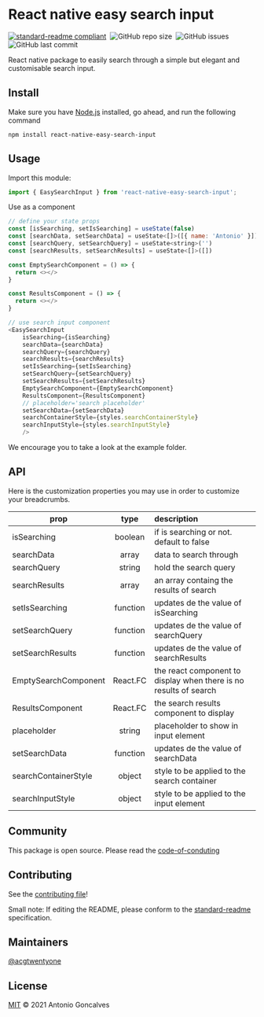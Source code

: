 # React native easy search input

[![standard-readme compliant](https://img.shields.io/badge/standard--readme-OK-green.svg?style=flat-square)](https://github.com/acgtwentyone/react-native-easy-search-input#readme)&nbsp;&nbsp;![GitHub repo size](https://img.shields.io/github/repo-size/acgtwentyone/react-native-easy-search-input)&nbsp;&nbsp;![GitHub issues](https://img.shields.io/github/issues-raw/acgtwentyone/react-native-easy-search-input)&nbsp;&nbsp;![GitHub last commit](https://img.shields.io/github/last-commit/acgtwentyone/react-native-easy-search-input)

React native package to easily search through a simple but elegant  and customisable search input.

## Install

Make sure you have [Node.js](https://nodejs.org/en/) installed, go ahead, and run the following command

```
npm install react-native-easy-search-input
```

## Usage

Import this module:
```javascript
import { EasySearchInput } from 'react-native-easy-search-input';
```

Use as a component
``` javascript
// define your state props
const [isSearching, setIsSearching] = useState(false)
const [searchData, setSearchData] = useState<[]>([{ name: 'Antonio' }])
const [searchQuery, setSearchQuery] = useState<string>('')
const [searchResults, setSearchResults] = useState<[]>([])

const EmptySearchComponent = () => {
  return <></>
}

const ResultsComponent = () => {
  return <></>
}

// use search input component 
<EasySearchInput
    isSearching={isSearching}
    searchData={searchData}
    searchQuery={searchQuery}
    searchResults={searchResults}
    setIsSearching={setIsSearching}
    setSearchQuery={setSearchQuery}
    setSearchResults={setSearchResults}
    EmptySearchComponent={EmptySearchComponent}
    ResultsComponent={ResultsComponent}
    // placeholder='search placeholder'
    setSearchData={setSearchData}
    searchContainerStyle={styles.searchContainerStyle}
    searchInputStyle={styles.searchInputStyle}
    />
```

We encourage you to take a look at the example folder.

## API
Here is the customization properties you may use in order to customize your breadcrumbs. 

| prop                        | type          | description                                                                 |
| --------------------------- |:-------------:|:----------------------------------------------------------------------------|
| isSearching                 | boolean       | if is searching or not. default to false                                    |
| searchData                  | array         | data to search through                                                      |
| searchQuery                 | string        | hold the search query                                                       |
| searchResults               | array         | an array containg the results of search                                     |
| setIsSearching              | function      | updates de the value of isSearching                                         |
| setSearchQuery              | function      | updates de the value of searchQuery                                         |
| setSearchResults            | function      | updates de the value of searchResults                                       |
| EmptySearchComponent        | React.FC      | the react component to display when there is no results of search           |
| ResultsComponent            | React.FC      | the search results component to display                                     |
| placeholder                 | string        | placeholder to show in input element                                        |
| setSearchData               | function      | updates de the value of searchData                                          |
| searchContainerStyle        | object        | style to be applied to the search container                                 |
| searchInputStyle            | object        | style to be applied to the input element                                    |

## Community
This package is open source. Please read the [code-of-conduting](https://github.com/acgtwentyone/react-native-easy-search-input/blob/main/CODE_OF_CONDUCT.md)

## Contributing

See the [contributing file](https://github.com/acgtwentyone/react-native-easy-search-input/blob/main/CONTRIBUTING.md)!

Small note: If editing the README, please conform to the [standard-readme](https://github.com/acgtwentyone/react-native-easy-search-input#readme) specification.

## Maintainers

[@acgtwentyone](https://github.com/acgtwentyone)

## License

[MIT](https://github.com/acgtwentyone/react-native-easy-search-input/blob/main/LICENSE) © 2021 Antonio Goncalves

